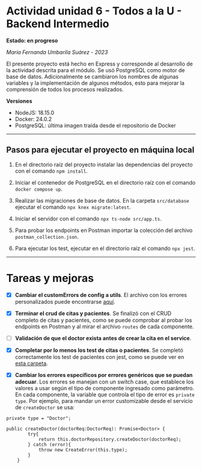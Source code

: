# Actividad unidad 6 - Todos a la U - Backend Intermedio

**Estado: en progreso**

*María Fernanda Umbarila Suárez - 2023*

El presente proyecto está hecho en Express y corresponde al desarrollo de la actividad descrita para el módulo. Se usó PostgreSQL como motor de base de datos. Adicionalmente se cambiaron los nombres de algunas variables y la implementación de algunos métodos, esto para mejorar la comprensión de todos los procesos realizados.

**Versiones**

+ NodeJS: 18.15.0
+ Docker: 24.0.2
+ PostgreSQL: última imagen traída desde el repositorio de Docker

---

## Pasos para ejecutar el proyecto en máquina local

1. En el directorio raíz del proyecto instalar las dependencias del proyecto con el comando `npm install`.

2. Iniciar el contenedor de PostgreSQL en el directorio raíz con el comando `docker compose up`.

3. Realizar las migraciones de base de datos. En la carpeta `src/database` ejecutar el comando `npx knex migrate:latest`.

4. Iniciar el servidor con el comando `npx ts-node src/app.ts`.

5. Para probar los endpoints en Postman importar la colección del archivo `postman_collection.json`.

6. Para ejecutar los test, ejecutar en el directorio raíz el comando `npx jest`.

---

# Tareas y mejoras

- [x] **Cambiar el customErrors de config a utils**. El archivo con los errores personalizados puede encontrarse [aquí](https://github.com/MariaFernandaUmbarila/ClinicaBackend/blob/main/src/utils/customerrors.ts).

- [x] **Terminar el crud de citas y pacientes**. Se finalizó con el CRUD completo de citas y pacientes, como se puede comprobar al probar los endpoints en Postman y al mirar el archivo `routes` de cada componente.

- [ ] **Validación de que el doctor exista antes de crear la cita en el service**.

- [x] **Completar por lo menos los test de citas o pacientes**. Se completó correctamente los test de pacientes con jest, como se puede ver en [esta carpeta](https://github.com/MariaFernandaUmbarila/ClinicaBackend/blob/main/src/test).

- [x] **Cambiar los errores específicos por errores genéricos que se puedan adecuar**. Los errores se manejan con un switch case, que establece los valores a usar según el tipo de componente ingresado como parámetro. En cada componente, la variable que controla el tipo de error es `private type`. Por ejemplo, para mandar un error customizable desde el servicio de `createDoctor` se usa:

```
private type = "Doctor";

public createDoctor(doctorReq:DoctorReq): Promise<Doctor> {
        try{
            return this.doctorRepository.createDoctor(doctorReq);
        } catch (error){
            throw new CreateError(this.type);
        }        
    }
```